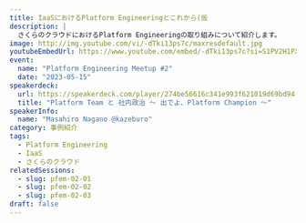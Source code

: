 ```yaml
---
title: IaaSにおけるPlatform Engineeringとこれから(仮
description: |
  さくらのクラウドにおけるPlatform Engineeringの取り組みについて紹介します。
image: http://img.youtube.com/vi/-dTki13ps7c/maxresdefault.jpg
youtubeEmbedUrl: https://www.youtube.com/embed/-dTki13ps7c?si=S1PV2H1PXUrBnieO
event:
  name: "Platform Engineering Meetup #2"
  date: "2023-05-15"
speakerdeck:
  url: https://speakerdeck.com/player/274be56616c341e993f621019d69bd94
  title: "Platform Team と 社内政治 〜 出でよ、Platform Champion 〜"
speakerInfo:
  name: "Masahiro Nagano @kazeburo"
category: 事例紹介
tags:
  - Platform Engineering
  - IaaS
  - さくらのクラウド
relatedSessions:
  - slug: pfem-02-01
  - slug: pfem-02-02
  - slug: pfem-02-03
draft: false
---
```

